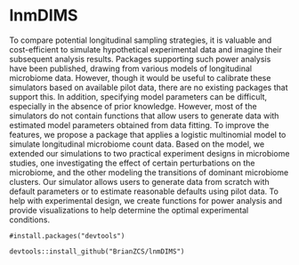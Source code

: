 # lnmDIMS

To compare potential longitudinal sampling strategies, it is valuable and cost-efficient to simulate hypothetical experimental data and imagine their subsequent analysis results. Packages supporting such power analysis have been published, drawing from various models of longitudinal microbiome data. However, though it would be useful to calibrate these simulators based on available pilot data, there are no existing packages that support this. In addition, specifying model parameters can be difficult, especially in the absence of prior knowledge. However, most of the simulators do not contain functions that allow users to generate data with estimated model parameters obtained from data fitting. To improve the features, we propose a package that applies a logistic multinomial model to simulate longitudinal microbiome count data. Based on the model, we extended our simulations to two practical experiment designs in microbiome studies, one investigating the effect of certain perturbations on the microbiome, and the other modeling the transitions of dominant microbiome clusters. Our simulator allows users to generate data from scratch with default parameters or to estimate reasonable defaults using pilot data. To help with experimental design, we create functions for power analysis and provide visualizations to help determine the optimal experimental conditions.

```
#install.packages("devtools")

devtools::install_github("BrianZCS/lnmDIMS")
```
